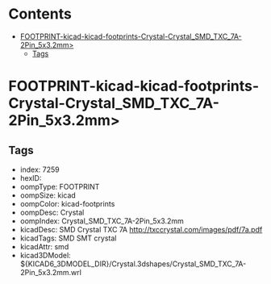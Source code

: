 



Contents
========

* [FOOTPRINT-kicad-kicad-footprints-Crystal-Crystal_SMD_TXC_7A-2Pin_5x3.2mm>](#footprint-kicad-kicad-footprints-crystal-crystal_smd_txc_7a-2pin_5x32mm)
	* [Tags](#tags)

# FOOTPRINT-kicad-kicad-footprints-Crystal-Crystal_SMD_TXC_7A-2Pin_5x3.2mm>

## Tags

- index: 7259
- hexID: 
- oompType: FOOTPRINT
- oompSize: kicad
- oompColor: kicad-footprints
- oompDesc: Crystal
- oompIndex: Crystal_SMD_TXC_7A-2Pin_5x3.2mm
- kicadDesc: SMD Crystal TXC 7A http://txccrystal.com/images/pdf/7a.pdf
- kicadTags: SMD SMT crystal
- kicadAttr: smd
- kicad3DModel: ${KICAD6_3DMODEL_DIR}/Crystal.3dshapes/Crystal_SMD_TXC_7A-2Pin_5x3.2mm.wrl
